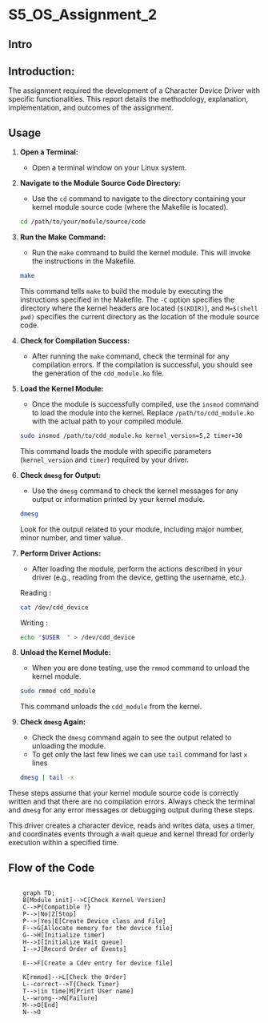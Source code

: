 # S5_OS_Assignment_2
## Intro
## Introduction: 
The assignment required the development of a Character Device Driver with specific functionalities. This report details the methodology, explanation, implementation, and outcomes of the assignment.
## Usage
1. **Open a Terminal:**
	
	- Open a terminal window on your Linux system.
2. **Navigate to the Module Source Code Directory:**
	
	- Use the `cd` command to navigate to the directory containing your kernel module source code (where the Makefile is located).
	```bash
	cd /path/to/your/module/source/code
	```
	
3. **Run the Make Command:**
	
	- Run the `make` command to build the kernel module. This will invoke the instructions in the Makefile.
	```bash
	make
	```
	
	This command tells `make` to build the module by executing the instructions specified in the Makefile. The `-C` option specifies the directory where the kernel headers are located (`$(KDIR)`), and `M=$(shell pwd)` specifies the current directory as the location of the module source code.
	
4. **Check for Compilation Success:**
	
	- After running the `make` command, check the terminal for any compilation errors. If the compilation is successful, you should see the generation of the `cdd_module.ko` file.
5. **Load the Kernel Module:**
	
	- Once the module is successfully compiled, use the `insmod` command to load the module into the kernel. Replace `/path/to/cdd_module.ko` with the actual path to your compiled module.
	
	```bash
	sudo insmod /path/to/cdd_module.ko kernel_version=5,2 timer=30
	```
	
	This command loads the module with specific parameters (`kernel_version` and `timer`) required by your driver.
	
6. **Check `dmesg` for Output:**
	
	- Use the `dmesg` command to check the kernel messages for any output or information printed by your kernel module.
	```bash
	dmesg
	```
	
	Look for the output related to your module, including major number, minor number, and timer value.
	
7. **Perform Driver Actions:**
	
	- After loading the module, perform the actions described in your driver (e.g., reading from the device, getting the username, etc.).
	
	Reading :
	```bash
	cat /dev/cdd_device
	```
	Writing :
	```bash
	echo "$USER  " > /dev/cdd_device
	```
1. **Unload the Kernel Module:**
	
	- When you are done testing, use the `rmmod` command to unload the kernel module.
	```bash
	sudo rmmod cdd_module
	```
	
	This command unloads the `cdd_module` from the kernel.
	
9. **Check `dmesg` Again:**
	
	- Check the `dmesg` command again to see the output related to unloading the module.
	- To get only the last few lines we can use `tail` command for last `x` lines
	```bash
	dmesg | tail -x
	```

These steps assume that your kernel module source code is correctly written and that there are no compilation errors. Always check the terminal and `dmesg` for any error messages or debugging output during these steps.

This driver creates a character device, reads and writes data, uses a timer, and coordinates events through a wait queue and kernel thread for orderly execution within a specified time.

## Flow of the Code

```mermaid

	graph TD;
	B[Module init]-->C[Check Kernel Version]
	C-->P{Compatible ?}
	P-->|No|Z[Stop]
	P-->|Yes|E[Create Device class and File]
	F-->G[Allocate memory for the device file]
	G-->H[Initialize timer]
	H-->I[Initialize Wait queue]
	I-->J[Record Order of Events]

	E-->F[Create a Cdev entry for device file]

	K[rmmod]-->L[Check the Order]
	L--correct-->T{Check Timer}
	T-->|in time|M[Print User name]
	L--wrong-->N[Failure]
	M-->O[End]
	N-->O
```